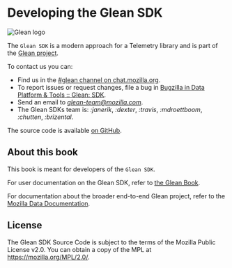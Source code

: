# Developing the Glean SDK

![Glean logo](glean.jpeg)

The `Glean SDK` is a modern approach for a Telemetry library and is part of the [Glean project](https://docs.telemetry.mozilla.org/concepts/glean/glean.html).

To contact us you can:

- Find us in the [#glean channel on chat.mozilla.org](https://chat.mozilla.org/#/room/#glean:mozilla.org).
- To report issues or request changes, file a bug in [Bugzilla in Data Platform & Tools :: Glean: SDK](https://bugzilla.mozilla.org/enter_bug.cgi?product=Data+Platform+and+Tools&component=Glean%3A+SDK&priority=P3&status_whiteboard=%5Btelemetry%3Aglean-rs%3Am%3F%5D).
- Send an email to *glean-team@mozilla.com*.
- The Glean SDKs team is: *:janerik*, *:dexter*, *:travis*, *:mdroettboom*, *:chutten*, *:brizental*.

The source code is available [on GitHub](https://github.com/mozilla/glean/).

## About this book

This book is meant for developers of the `Glean SDK`.

For user documentation on the Glean SDK, refer to [the Glean Book](../book/index.html).

For documentation about the broader end-to-end Glean project, refer to the [Mozilla Data Documentation](https://docs.telemetry.mozilla.org/concepts/glean/glean.html).

## License

The Glean SDK Source Code is subject to the terms of the Mozilla Public License v2.0.
You can obtain a copy of the MPL at <https://mozilla.org/MPL/2.0/>.

